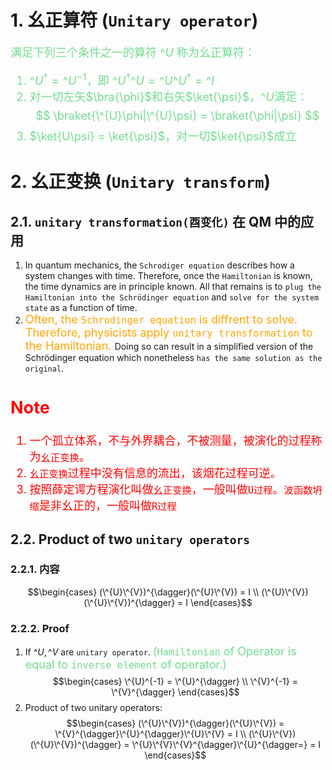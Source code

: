 <!--
 * @Author: Uper 41718895+Hyliu-BUAA@users.noreply.github.com
 * @Date: 2022-06-28 18:24:56
 * @LastEditors: Uper 41718895+Hyliu-BUAA@users.noreply.github.com
 * @LastEditTime: 2022-07-13 17:28:04
 * @FilePath: /Quantum_Mechanics/qm/5.幺正算符.md
 * @Description: 这是默认设置,请设置`customMade`, 打开koroFileHeader查看配置 进行设置: https://github.com/OBKoro1/koro1FileHeader/wiki/%E9%85%8D%E7%BD%
-->
# 1. 幺正算符 (`Unitary operator`)
<font color="73DB90" size="4">

满足下列三个条件之一的算符 $\^{U}$ 称为幺正算符：
1. $\^{U}^{\dagger} = \^{U}^{-1}$，即 $\^{U}^{\dagger}\^{U} = \^{U}\^{U}^{\dagger} = \^{I}$
2. 对一切左矢$\bra{\phi}$和右矢$\ket{\psi}$，$\^{U}$满足：
$$ \braket{\^{U}\phi|\^{U}\psi} = \braket{\phi|\psi} $$
3. $\ket{U\psi} = \ket{\psi}$，对一切$\ket{\psi}$成立

</font>


# 2. 幺正变换 (`Unitary transform`)
## 2.1. `unitary transformation(酉变化)` 在 QM 中的应用
1. In quantum mechanics, the `Schrodiger equation` describes how a system changes with time. Therefore, once the `Hamiltonian` is known, the time dynamics are in principle known. All that remains is to `plug the Hamiltonian into the Schrödinger equation` and `solve for the system state` as a function of time.
2. <font color="orange" size="4">Often, the `Schrodinger equation` is diffrent to solve. Therefore, physicists apply `unitary transformation` to the Hamiltonian. </font>Doing so can result in a simplified version of the Schrödinger equation which nonetheless `has the same solution as the original`.

<font color="red" size="4">

Note
----
1. 一个孤立体系，不与外界耦合，不被测量，被演化的过程称为`幺正变换`。
2. `幺正变换`过程中没有信息的流出，该烟花过程可逆。
3. 按照薛定谔方程演化叫做`幺正变换`，一般叫做`U过程`。`波函数坍缩`是非幺正的，一般叫做`R过程`

</font>

## 2.2. Product of two `unitary operators`
### 2.2.1. 内容
$$\begin{cases}
(\^{U}\^{V})^{\dagger}(\^{U}\^{V}) = I \\
(\^{U}\^{V})(\^{U}\^{V})^{\dagger} = I
\end{cases}$$

### 2.2.2. Proof
1. If $\^{U}, \^{V}$ are `unitary operator`. <font color="73DB90" size="4">(`Hamiltonian` of Operator is equal to `inverse element` of operator.)</font>
$$\begin{cases}
\^{U}^{-1} = \^{U}^{\dagger}    \\
\^{V}^{-1} = \^{V}^{\dagger}
\end{cases}$$
2. Product of two unitary operators:
$$\begin{cases}
(\^{U}\^{V})^{\dagger}(\^{U}\^{V}) = \^{V}^{\dagger}\^{U}^{\dagger}\^{U}\^{V} = I \\
(\^{U}\^{V})(\^{U}\^{V})^{\dagger} = \^{U}\^{V}\^{V}^{\dagger}\^{U}^{\dagger=} = I
\end{cases}$$